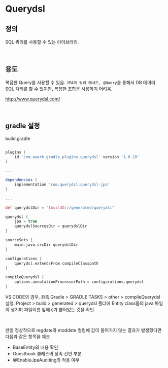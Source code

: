 # Querydsl

## 정의

SQL 쿼리를 사용할 수 있는 라이브러리.

<br>

## 용도

복잡한 Query를 사용할 수 있음.
`JPA의 쿼리 메서드, @Query`를 통해서 DB 데이터 SQL 처리를 할 수 있지만, 복잡한 조합은 사용하기 어려움.

http://www.querydsl.com/

<br>

## gradle 설정

build.gradle

```gradle

plugins {
    id 'com.ewerk.gradle.plugins.querydsl' version '1.0.10'
}

...

dependencies {
    implementation 'com.querydsl:querydsl-jpa'
}

...

def querydslDir = "$buildDir/generated/querydsl"

querydsl {
    jpa = true
    querydslSourcesDir = querydslDir
}

sourceSets {
    main.java.srcDir querydslDir
}

configurations {
    querydsl.extendsFrom compileClasspath
}

compileQuerydsl {
    options.annotationProcessorPath = configurations.querydsl
}

```

VS CODE의 경우, 좌측 Gradle > GRADLE TASKS > other > compileQuerydsl 실행.
Project > build > generated > querydsl 폴더에 Entity class들의 java 파일이 생기며 파일이름 앞에 `Q`가 붙어있는 것을 확인.

<br>

만일 정상적으로 regdate와 moddate 컬럼에 값이 들어가지 않는 결과가 발생했다면 다음과 같은 항목을 체크

* BaseEntity의 내용 확인
* Guestbook 클래스의 상속 선언 부분
* @EnableJpaAuditing의 적용 여부
